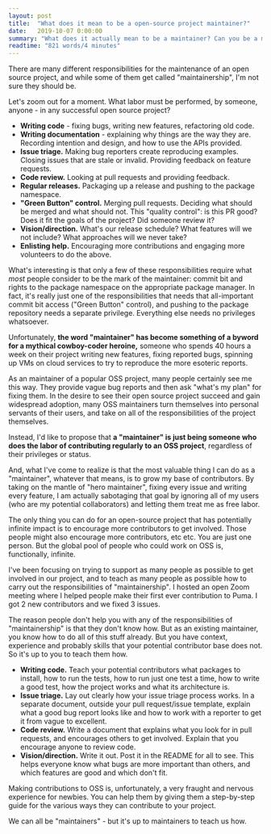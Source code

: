 ```yaml
---
layout: post
title:  "What does it mean to be a open-source project maintainer?"
date:   2019-10-07 0:00:00
summary: "What does it actually mean to be a maintainer? Can you be a maintainer without commit privileges, and does having commit privileges automatically make you a maintainer?"
readtime: "821 words/4 minutes"
---
```


There are many different responsibilities for the maintenance of an open source project, and while some of them get called "maintainership", I'm not sure they should be.

Let's zoom out for a moment. What labor must be performed, by someone, anyone - in any successful open source project?

* **Writing code** - fixing bugs, writing new features, refactoring old code.
* **Writing documentation** - explaining why things are the way they are. Recording intention and design, and how to use the APIs provided.
* **Issue triage.** Making bug reporters create reproducing examples. Closing issues that are stale or invalid. Providing feedback on feature requests.
* **Code review.** Looking at pull requests and providing feedback.
* **Regular releases.** Packaging up a release and pushing to the package namespace.
* **"Green Button" control.** Merging pull requests. Deciding what should be merged and what should not. This "quality control": is this PR good? Does it fit the goals of the project? Did someone review it?
* **Vision/direction.** What's our release schedule? What features will we not include? What approaches will we never take?
* **Enlisting help.** Encouraging more contributions and engaging more volunteers to do the above.

What's interesting is that only a few of these responsibilities require what _most_ people consider to be the mark of the maintainer: commit bit and rights to the package namespace on the appropriate package manager. In fact, it's really just one of the responsibilities that needs that all-important commit bit access ("Green Button" control), and pushing to the package repository needs a separate privilege. Everything else needs no privileges whatsoever.

Unfortunately, **the word "maintainer" has become something of a byword for a mythical cowboy-coder heroine,** someone who spends 40 hours a week on their project writing new features, fixing reported bugs, spinning up VMs on cloud services to try to reproduce the more esoteric reports.

As an maintainer of a popular OSS project, many people certainly see me this way. They provide vague bug reports and then ask "what's my plan" for fixing them. In the desire to see their open source project succeed and gain widespread adoption, many OSS maintainers turn themselves into personal servants of their users, and take on all of the responsibilities of the project themselves.

Instead, I'd like to propose that **a "maintainer" is just being someone who does the labor of contributing regularly to an OSS project**, regardless of their privileges or status.

And, what I've come to realize is that the most valuable thing I can do as a "maintainer", whatever that means, is to grow my base of contributors. By taking on the mantle of "hero maintainer", fixing every issue and writing every feature, I am actually sabotaging that goal by ignoring all of my users (who are my potential collaborators) and letting them treat me as free labor.

The only thing you can do for an open-source project that has potentially infinite impact is to encourage more contributors to get involved. Those people might also encourage more contributors, etc etc. You are just one person. But the global pool of people who could work on OSS is, functionally, infinite.

I've been focusing on trying to support as many people as possible to get involved in our project, and to teach as many people as possible how to carry out the responsibilities of "maintainership". I hosted an open Zoom meeting where I helped people make their first ever contribution to Puma. I got 2 new contributors and we fixed 3 issues.

The reason people don't help you with any of the responsibilities of "maintainership" is that they don't know how. But as an existing maintainer, you know how to do all of this stuff already. But you have context, experience and probably skills that your potential contributor base does not. So it's up to you to teach them how.

* **Writing code.** Teach your potential contributors what packages to install, how to run the tests, how to run just one test a time, how to write a good test, how the project works and what its architecture is.
* **Issue triage.** Lay out clearly how your issue triage process works. In a separate document, outside your pull request/issue template, explain what a good bug report looks like and how to work with a reporter to get it from vague to excellent.
* **Code review.** Write a document that explains what you look for in pull requests, and encourages others to get involved. Explain that you encourage anyone to review code.
* **Vision/direction.** Write it out. Post it in the README for all to see. This helps everyone know what bugs are more important than others, and which features are good and which don't fit.

Making contributions to OSS is, unfortunately, a very fraught and nervous experience for newbies. You can help them by giving them a step-by-step guide for the various ways they can contribute to your project.

We can all be "maintainers" - but it's up to maintainers to teach us how.
